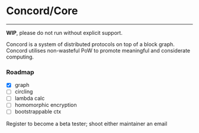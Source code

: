 # Concord/Core
<hr>

**WIP**, please do not run without explicit support.


Concord is a system of distributed protocols on top of a block graph. Concord utilises non-wasteful PoW to promote meaningful and considerate computing.

### Roadmap
- [x] graph
- [ ] circling
- [ ] lambda calc
- [ ] homomorphic encryption
- [ ] bootstrappable ctx

Register to become a beta tester; shoot either maintainer an email

<br>
